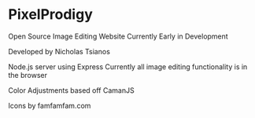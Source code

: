 PixelProdigy
============

Open Source Image Editing Website
Currently Early in Development

Developed by Nicholas Tsianos

Node.js server using Express
Currently all image editing functionality is in the browser

Color Adjustments based off CamanJS

Icons by famfamfam.com